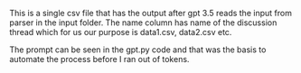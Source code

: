 This is a single csv file that has the output after gpt 3.5 reads the input from parser in the input folder. The name column has name of the discussion thread which for us our purpose is data1.csv, data2.csv etc.

The prompt can be seen in the gpt.py code and that was the basis to automate the process before I ran out of tokens.
